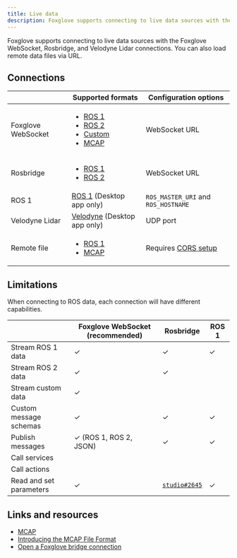 ```yaml
---
title: Live data
description: Foxglove supports connecting to live data sources with the Foxglove WebSocket, Rosbridge, and Velodyne Lidar connections. You can also load remote data files via URL.
---
```


Foxglove supports connecting to live data sources with the Foxglove WebSocket, Rosbridge, and Velodyne Lidar connections. You can also load remote data files via URL.


## Connections

|                    | Supported formats                                                                                                                                                                                                                                                                                                               | Configuration options                                      |
| ------------------ | ------------------------------------------------------------------------------------------------------------------------------------------------------------------------------------------------------------------------------------------------------------------------------------------------------------------------------- | ---------------------------------------------------------- |
| Foxglove WebSocket | <ul><li>[ROS 1](/docs/connecting-to-data/frameworks/ros1#foxglove-websocket)</li><li>[ROS 2](/docs/connecting-to-data/frameworks/ros2#foxglove-websocket)</li><li>[Custom](/docs/connecting-to-data/frameworks/custom#foxglove-websocket)</li><li>[MCAP](/docs/connecting-to-data/frameworks/mcap#foxglove-websocket)</li></ul> | WebSocket URL                                              |
| Rosbridge          | <ul><li>[ROS 1](/docs/connecting-to-data/frameworks/ros1#rosbridge)</li><li>[ROS 2](/docs/connecting-to-data/frameworks/ros2#rosbridge)</li></ul>                                                                                                                                                                               | WebSocket URL                                              |
| ROS 1              | [ROS 1](/docs/connecting-to-data/frameworks/ros1#native) (Desktop app only)                                                                                                                                                                                                                                                     | `ROS_MASTER_URI` and `ROS_HOSTNAME`                        |
| Velodyne Lidar     | [Velodyne](/docs/connecting-to-data/frameworks/velodyne) (Desktop app only)                                                                                                                                                                                                                                                     | UDP port                                                   |
| Remote file        | <ul><li>[ROS 1](/docs/connecting-to-data/frameworks/ros1)</li><li>[MCAP](/docs/connecting-to-data/frameworks/mcap)</li></ul>                                                                                                                                                                                                    | Requires [CORS setup](/docs/connecting-to-data/cors-setup) |


## Limitations

When connecting to ROS data, each connection will have different capabilities.

|                         | Foxglove WebSocket (recommended) | Rosbridge                                                       | ROS 1 |
| ----------------------- | -------------------------------- | --------------------------------------------------------------- | ----- |
| Stream ROS 1 data       | ✓                                | ✓                                                               | ✓     |
| Stream ROS 2 data       | ✓                                | ✓                                                               |       |
| Stream custom data      | ✓                                |                                                                 |       |
| Custom message schemas  | ✓                                | ✓                                                               | ✓     |
| Publish messages        | ✓ (ROS 1, ROS 2, JSON)           | ✓                                                               | ✓     |
| Call services           |                                  |                                                                 |       |
| Call actions            |                                  |                                                                 |       |
| Read and set parameters | ✓                                | [`studio#2645`](https://github.com/foxglove/studio/issues/2645) | ✓     |

## Links and resources

- [MCAP](https://mcap.dev)
- [Introducing the MCAP File Format](/blog/introducing-the-mcap-file-format)
- [Open a Foxglove bridge connection](/blog/announcing-the-new-foxglove-bridge-for-live-ros-data)
